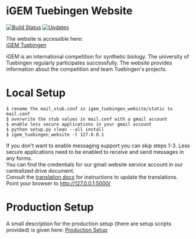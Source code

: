 # iGEM Tuebingen Website
[![Build Status](https://travis-ci.org/Zethson/igem_tuebingen_website.svg?branch=development)](https://travis-ci.org/Zethson/igem_tuebingen_website)
[![Updates](https://pyup.io/repos/github/Zethson/igem_tuebingen_website/shield.svg)](https://pyup.io/repos/github/Zethson/igem_tuebingen_website/)


The website is accessible here:     
[iGEM Tuebingen](http://igem-tuebingen.de)

iGEM is an international competition for synthetic biology. The university of Tuebingen regularly participates successfully. The website provides information about the competition and team Tuebingen's projects.

# Local Setup
```
$ rename the mail_stub.conf in igem_tuebingen_website/static to mail.conf
$ overwrite the stub values in mail.conf with a gmail account 
$ enable less secure applications in your gmail account
$ python setup.py clean --all install
$ igem_tuebingen_website -l 127.0.0.1
```
If you don't want to enable messaging support you can skip steps 1-3.
Less secure applications need to be enabled to receive and send messages in any forms.    
You can find the credentials for our gmail website service account in our centralized drive document.   
Consult the [translation docs](doc/translations.md) for instructions to update the translations.         
Point your browser to http://127.0.0.1:5000/    

# Production Setup
A small description for the production setup (there are setup scripts provided) is given here: [Production Setup](production_setup/README.md)
